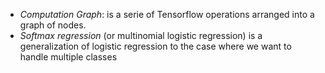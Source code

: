 - *Computation Graph*: is a serie of Tensorflow operations arranged into a graph of nodes.
- *Softmax regression* (or multinomial logistic regression) is a generalization of logistic regression to the case where we want to handle multiple classes
  
